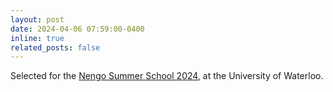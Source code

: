 ```yaml
---
layout: post
date: 2024-04-06 07:59:00-0400
inline: true
related_posts: false
---
```


Selected for the [Nengo Summer School 2024](https://www.nengo.ai/summer-school/), at the University of Waterloo. 
